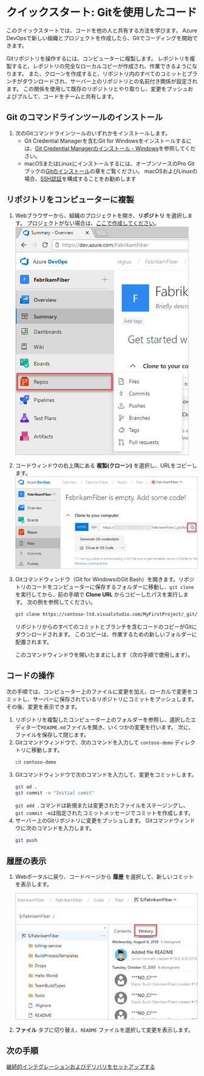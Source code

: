 # クイックスタート: Gitを使用したコード

このクイックスタートでは、コードを他の人と共有する方法を学びます。 Azure DevOpsで新しい組織とプロジェクトを作成したら、Gitでコーディングを開始できます。

Gitリポジトリを操作するには、コンピューターに複製します。 レポジトリを複製すると、レポジトリの完全なローカルコピーが作成され、作業できるようになります。
また、クローンを作成すると、リポジトリ内のすべてのコミットとブランチがダウンロードされ、サーバー上のリポジトリとの名前付き関係が設定されます。
この関係を使用して既存のリポジトリとやり取りし、変更をプッシュおよびプルして、コードをチームと共有します。

## Git のコマンドラインツールのインストール

1. 次のGitコマンドラインツールのいずれかをインストールします。
    - Git Credential Managerを含むGit for Windowsをインストールするには、[Git Credential Managerのインストール - Windows](https://docs.microsoft.com/ja-jp/azure/devops/repos/git/set-up-credential-managers?view=azure-devops#windows)を参照してください。
    - macOSまたはLinuxにインストールするには、オープンソースのPro Gitブックの[Gitのインストール](https://git-scm.com/book/ja/v2/%E4%BD%BF%E3%81%84%E5%A7%8B%E3%82%81%E3%82%8B-Git%E3%81%AE%E3%82%A4%E3%83%B3%E3%82%B9%E3%83%88%E3%83%BC%E3%83%AB)の章をご覧ください。 macOSおよびLinuxの場合、[SSH認証](https://docs.microsoft.com/ja-jp/azure/devops/repos/git/use-ssh-keys-to-authenticate?view=azure-devops&tabs=preview-page%2Ccurrent-page)を構成することをお勧めします

## リポジトリをコンピューターに複製

1. Webブラウザーから、組織のプロジェクトを開き、**リポジトリ** を選択します。 プロジェクトがない場合は、[ここで作成してください](https://docs.microsoft.com/ja-jp/azure/devops/user-guide/sign-up-invite-teammates?view=azure-devops)。<br />![リポジトリの選択](project-select-repos-vert.png)
1. コードウィンドウの右上隅にある **複製(クローン)** を選択し、URLをコピーします。<br />![コードのクローン](code-with-git-clone-repo.png)
1. Gitコマンドウィンドウ（Git for WindowsのGit Bash）を開きます。リポジトリのコードをコンピューターに保存するフォルダーに移動し、`git clone` を実行してから、前の手順で **Clone URL** からコピーしたパスを実行します。 次の例を参照してください。<br />
    ```bash
    git clone https://contoso-ltd.visualstudio.com/MyFirstProject/_git/contoso-demo
    ```
    リポジトリからのすべてのコミットとブランチを含むコードのコピーがGitにダウンロードされます。 このコピーは、作業するための新しいフォルダーに配置されます。

    このコマンドウィンドウを開いたままにします（次の手順で使用します）。

## コードの操作

次の手順では、コンピューター上のファイルに変更を加え、ローカルで変更をコミットし、サーバーに保存されているリポジトリにコミットをプッシュします。 その後、変更を表示できます。

1. リポジトリを複製したコンピューター上のフォルダーを参照し、選択したエディターで`README.md`ファイルを開き、いくつかの変更を行います。 次に、ファイルを保存して閉じます。
1. Gitコマンドウィンドウで、次のコマンドを入力して `contoso-demo` ディレクトリに移動します。
    ```bash
    cd contoso-demo
    ```
1. Gitコマンドウィンドウで次のコマンドを入力して、変更をコミットします。
    ```bash
    git ad .
    git commit -m "Initial comit"
    ```
    `git add .`コマンドは新規または変更されたファイルをステージングし、` git commit -m`は指定されたコミットメッセージでコミットを作成します。
1. サーバー上のGitリポジトリに変更をプッシュします。 Gitコマンドウィンドウに次のコマンドを入力します。
    ```bash
    git push
    ```

## 履歴の表示

1. Webポータルに戻り、コードページから **履歴** を選択して、新しいコミットを表示します。

    ![履歴](code-history-vert.png)
1. **ファイル** タブに切り替え、`README` ファイルを選択して変更を表示します。

## 次の手順

[継続的インテグレーションおよびデリバリをセットアップする](02-Set-up-continous-integration-and-delivery)